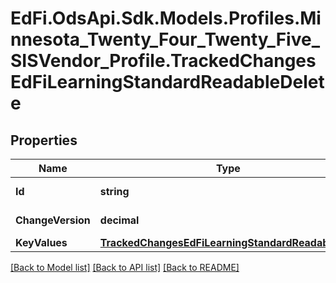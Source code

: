 # EdFi.OdsApi.Sdk.Models.Profiles.Minnesota_Twenty_Four_Twenty_Five_SISVendor_Profile.TrackedChangesEdFiLearningStandardReadableDelete

## Properties

Name | Type | Description | Notes
------------ | ------------- | ------------- | -------------
**Id** | **string** | Resource identifier | [optional] 
**ChangeVersion** | **decimal** | Change version | [optional] 
**KeyValues** | [**TrackedChangesEdFiLearningStandardReadableKey**](TrackedChangesEdFiLearningStandardReadableKey.md) |  | [optional] 

[[Back to Model list]](../README.md#documentation-for-models) [[Back to API list]](../README.md#documentation-for-api-endpoints) [[Back to README]](../README.md)


